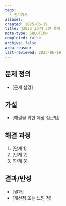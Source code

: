 ```yaml
---
tags:
  - 전기기사
aliases: 
created: 2025-06-19
title: 🔬2023 3회차 3번 풀이
note-type: SOLUTION
completed: false
archive: false
area-reason: 
last-reviewed: 2025-06-19
---
```



## 문제 정의
- [문제 설명]

## 가설
- [해결을 위한 예상 접근법]

## 해결 과정
1. [단계 1]
2. [단계 2]
3. [단계 3]

## 결과/반성
- [결과]
- [개선점 또는 느낀 점]